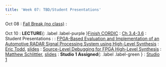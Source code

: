 ```yaml
---
title: 'Week 07: TBD/Student Presentations'
---
```


Oct 08
: [Fall Break (no class)](#)
  : [](#)

Oct 10
: **LECTURE**{: .label .label-purple }[Finish CORDIC](#)
  : [Ch 3.4-3.6](../assets/2024_10_03-cse565m_lec06.pdf)
: Student Presentations
  : [](#)
: [FPGA-Based Evaluation and Implementation of an Automotive RADAR Signal Processing System using High-Level Synthesis](https://ieeexplore.ieee.org/stamp/stamp.jsp?tp=&arnumber=9255725)
  : [Eric Todd](#), [slides](#)
: [Source-Level Debugging for FPGA High-Level Synthesis](https://ieeexplore.ieee.org/document/6927496)
  : [Matthew Schlittler](#), [slides](#)
: **Studio 1 Assigned**{: .label .label-green }
  : [Studio 1](../assets/2024_10_10-studio1.pdf)

